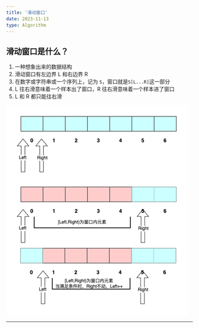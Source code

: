 ```yaml
---
title: '滑动窗口'
date: 2023-11-13
type: Algorithm
---
```


## 滑动窗口是什么？

1. 一种想象出来的数据结构
2. 滑动窗口有左边界 L 和右边界 R
3. 在数字或字符串或一个序列上，记为 `S`，窗口就是`S[L...R]`这一部分
4. L 往右滑意味着一个样本出了窗口，R 往右滑意味着一个样本进了窗口
5. L 和 R 都只能往右滑

![滑动窗口](/public/images/ds/sliding-window/demo.drawio.png)

<hr/>

<ListPosts type="SlideWIndow"/>
